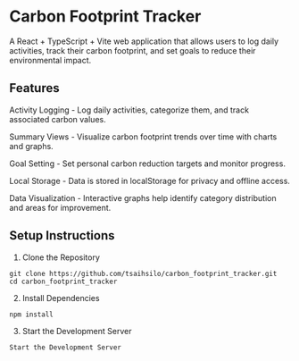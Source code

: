 # Carbon Footprint Tracker

A React + TypeScript + Vite web application that allows users to log daily activities, track their carbon footprint, and set goals to reduce their environmental impact.<br>

## Features
Activity Logging - Log daily activities, categorize them, and track associated carbon values.

Summary Views - Visualize carbon footprint trends over time with charts and graphs.

Goal Setting - Set personal carbon reduction targets and monitor progress.

Local Storage - Data is stored in localStorage for privacy and offline access.

Data Visualization - Interactive graphs help identify category distribution and areas for improvement.<br>

## Setup Instructions
1. Clone the Repository
```
git clone https://github.com/tsaihsilo/carbon_footprint_tracker.git
cd carbon_footprint_tracker
```
2. Install Dependencies
```
npm install
```
3. Start the Development Server
```
Start the Development Server
```

